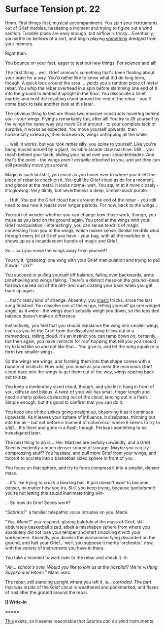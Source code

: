 # Surface Tension pt. 22

Hmm. First things first; musical accompaniment. You spin your instruments out of Grief marbles, hesitating a moment and trying to figure out a wind section. Tunable pipes are easy enough, but airflow is tricky... Eventually, you settle on bellows of a sort, and begin playing [something](https://www.youtube.com/watch?v=rD_kWE8BL6c) dredged from your memory.

Right then.

You bounce on your feet, eager to test out new things. For science and all!

The first thing... well, Grief armour's something that's been floating about your brain for a way. You'd rather like to know what it'd do long term, though. A quick look around the area.... yields you a random piece of metal rebar. You whip the rebar overhead in a spin before slamming one end of it into the ground to embed it upright in the floor. You dissociate a Grief marble, and hold the resulting cloud around the end of the rebar - you'll come back to take another look at this later.

The obvious thing to test are those two massive constructs hovering behind you - your wings. Flying's remarkably fun, after all! You try to *lift* yourself by the wings the same way you move Grief around - to your complete lack of surprise, it works as expected. You move yourself upwards, then horizontally sideways, then backwards, wings unflapping all the while.

... well, it works, but you look rather silly, you opine to yourself. Like you're being moved around by a giant, invisible arcade claw machine. Still... you reach behind your back, sliding your hand over your shoulderblades. And that's the point - the wings *aren't actually attached to you*, and yet they can still provably move you around.

Magic is *such* bullshit, you muse as you hover over to where you'd left the piece of rebar to check on it. You pull the Grief cloud aside for a moment, and glance at the metal. It looks norma- wait. You squint at it more closely - it's *glowing*. Very dimly, but nevertheless a deep, almost-black purple.

... Huh. You put the Grief cloud back around the end of the rebar - you still need to see how it reacts over longer periods. For now, back to the wings...

You sort of wonder whether you can change how those work, though, you muse as you land on the ground again. You prod at the wings with your Grief manipulation - interestingly, you can sense tendrils of magic connecting from you to the wings, which makes sense. Similar tendrils wind through every bit of Grief you have - your bag, with all the marbles in it, shows up as a incandescent bundle of magic and Grief.

So... can you move the wings away from yourself?

You try it, 'grabbing' one wing with your Grief manipulation and trying to pull it awa- "Urk!"

You succeed in pulling yourself off balance, falling over backwards, arms pinwheeling and wings flailing. There's a distinct mess on the ground -deep furrows carved out of the dirt- and dust coating your back when you get back up again.

... that's really kind of strange. Absently, you [music](http://www.youtube.com/watch?v=J5Erl-y9b_4) tracks, since the last song finished. You dissolve one of the wings, letting yourself go one winged angel, as it were - the wings don't actually weigh you down, so the lopsided balance doesn't make a difference.

Instinctively, you feel that you should rebalance the wing into smaller wing*s*, even as you let the Grief from the dissolved wing billow out in a tremendous, roiling cloud. It's an instinct you can tamp down on, certainly, but then again, you have instincts for roof hopping that tell you you should try to land like *so* and not like *that*... You give in, and let the wing equalize to form two smaller wings.

So the wings are wings, and forming them into that shape comes with a bundle of instincts. How odd, you muse as you meld the *enormous* Grief cloud back into the wings to get them out of the way, wings rippling back out to size.

You keep a moderately sized cloud, though, and you let it hang in front of you, diffuse and bilious. A twist of your will has small, finger length and needle sharp spikes coalescing out of the cloud, lancing out in a flash. Simple enough, but it's good to confirm that you can do it.

You keep one of the spikes going straight up, observing it as it continues upawards. As it leaves your sphere of influence, it dissipates, thinning out into the air - but not before a moment of *coherence*, where it seems to try to *shift*... It's there and gone in a flash, though. Perhaps something to be investigated later.

The next thing to do is... Hm. Marbles are awfully unwieldly, and a Grief Seed is evidently a much denser source of storage. Maybe you can try compressing stuff? You hesitate, and pull more Grief from your wings, and force it to accrete into a basketball sized sphere in front of you.

You focus on that sphere, and try to force compress it into a smaller, denser mass.

... It's like trying to crush a bowling ball. It just doesn't *want* to become denser, no matter how you try. Still, you keep trying, because gods*damnit* you're not letting this stupid inanimate thing *win-*

... So how do Grief Seeds work?

"*Sabrina?*" a familiar telepathic voice intrudes on you. Mami.

"*Yes, Mami?*" you respond, glaring balefuly at the mass of Grief, still obdurately basketball sized, albeit a misshapen sphere from where you absolutely did not lose your temper and start smacking it with your warhammer. Absently, you dismiss the warhammer lying discarded on the ground, and halt your Grief... well, you suppose it merits 'orchestra', now, with the variety of instruments you have in there.

You take a moment to walk over to the rebar and check it. It-

"*Ah... school's over. Would you like to join us at the hospital? We're visiting Sayaka and Hitomi,*" Mami asks.

The rebar, still standing upright where you left it, is... *corroded*. The part that was inside of the Grief cloud is weathered and pockmarked, and flakes of rust litter the ground around the rebar.

**\[] Write-in**

\=====​

[This](http://www.youtube.com/watch?v=lYDW2A5-Cbw) exists, so it seems reasonable that Sabrina *can* do wind instruments.
